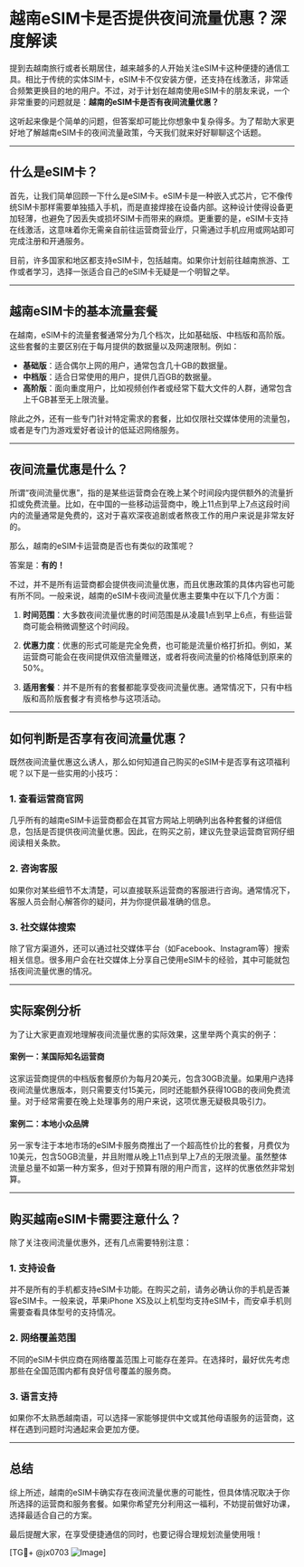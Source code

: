 # 越南eSIM卡是否提供夜间流量优惠？深度解读

提到去越南旅行或者长期居住，越来越多的人开始关注eSIM卡这种便捷的通信工具。相比于传统的实体SIM卡，eSIM卡不仅安装方便，还支持在线激活，非常适合频繁更换目的地的用户。不过，对于计划在越南使用eSIM卡的朋友来说，一个非常重要的问题就是：**越南的eSIM卡是否有夜间流量优惠？**

这听起来像是个简单的问题，但答案却可能比你想象中复杂得多。为了帮助大家更好地了解越南eSIM卡的夜间流量政策，今天我们就来好好聊聊这个话题。

---

## 什么是eSIM卡？

首先，让我们简单回顾一下什么是eSIM卡。eSIM卡是一种嵌入式芯片，它不像传统SIM卡那样需要单独插入手机，而是直接焊接在设备内部。这种设计使得设备更加轻薄，也避免了因丢失或损坏SIM卡而带来的麻烦。更重要的是，eSIM卡支持在线激活，这意味着你无需亲自前往运营商营业厅，只需通过手机应用或网站即可完成注册和开通服务。

目前，许多国家和地区都支持eSIM卡，包括越南。如果你计划前往越南旅游、工作或者学习，选择一张适合自己的eSIM卡无疑是一个明智之举。

---

## 越南eSIM卡的基本流量套餐

在越南，eSIM卡的流量套餐通常分为几个档次，比如基础版、中档版和高阶版。这些套餐的主要区别在于每月提供的数据量以及网速限制。例如：

- **基础版**：适合偶尔上网的用户，通常包含几十GB的数据量。
- **中档版**：适合日常使用的用户，提供几百GB的数据量。
- **高阶版**：面向重度用户，比如视频创作者或经常下载大文件的人群，通常包含上千GB甚至无上限流量。

除此之外，还有一些专门针对特定需求的套餐，比如仅限社交媒体使用的流量包，或者是专门为游戏爱好者设计的低延迟网络服务。

---

## 夜间流量优惠是什么？

所谓“夜间流量优惠”，指的是某些运营商会在晚上某个时间段内提供额外的流量折扣或免费流量。比如，在中国的一些移动运营商中，晚上11点到早上7点这段时间内的流量通常是免费的，这对于喜欢深夜追剧或者熬夜工作的用户来说是非常友好的。

那么，越南的eSIM卡运营商是否也有类似的政策呢？

答案是：**有的！**

不过，并不是所有运营商都会提供夜间流量优惠，而且优惠政策的具体内容也可能有所不同。一般来说，越南的eSIM卡夜间流量优惠主要集中在以下几个方面：

1. **时间范围**：大多数夜间流量优惠的时间范围是从凌晨1点到早上6点，有些运营商可能会稍微调整这个时间段。
   
2. **优惠力度**：优惠的形式可能是完全免费，也可能是流量价格打折扣。例如，某运营商可能会在夜间提供双倍流量赠送，或者将夜间流量的价格降低到原来的50%。

3. **适用套餐**：并不是所有的套餐都能享受夜间流量优惠。通常情况下，只有中档版和高阶版套餐才有资格参与这项活动。

---

## 如何判断是否享有夜间流量优惠？

既然夜间流量优惠这么诱人，那么如何知道自己购买的eSIM卡是否享有这项福利呢？以下是一些实用的小技巧：

### 1. 查看运营商官网
几乎所有的越南eSIM卡运营商都会在其官方网站上明确列出各种套餐的详细信息，包括是否提供夜间流量优惠。因此，在购买之前，建议先登录运营商官网仔细阅读相关条款。

### 2. 咨询客服
如果你对某些细节不太清楚，可以直接联系运营商的客服进行咨询。通常情况下，客服人员会耐心解答你的疑问，并为你提供最准确的信息。

### 3. 社交媒体搜索
除了官方渠道外，还可以通过社交媒体平台（如Facebook、Instagram等）搜索相关信息。很多用户会在社交媒体上分享自己使用eSIM卡的经验，其中可能就包括夜间流量优惠的情况。

---

## 实际案例分析

为了让大家更直观地理解夜间流量优惠的实际效果，这里举两个真实的例子：

#### 案例一：某国际知名运营商
这家运营商提供的中档版套餐原价为每月20美元，包含30GB流量。如果用户选择夜间流量优惠版本，则只需要支付15美元，同时还能额外获得10GB的夜间免费流量。对于经常需要在晚上处理事务的用户来说，这项优惠无疑极具吸引力。

#### 案例二：本地小众品牌
另一家专注于本地市场的eSIM卡服务商推出了一个超高性价比的套餐，月费仅为10美元，包含50GB流量，并且附赠从晚上11点到早上7点的无限流量。虽然整体流量总量不如第一种方案多，但对于预算有限的用户而言，这样的优惠依然非常划算。

---

## 购买越南eSIM卡需要注意什么？

除了关注夜间流量优惠外，还有几点需要特别注意：

### 1. 支持设备
并不是所有的手机都支持eSIM卡功能。在购买之前，请务必确认你的手机是否兼容eSIM卡。一般来说，苹果iPhone XS及以上机型均支持eSIM卡，而安卓手机则需要查看具体型号的支持情况。

### 2. 网络覆盖范围
不同的eSIM卡供应商在网络覆盖范围上可能存在差异。在选择时，最好优先考虑那些在全国范围内都有良好信号覆盖的服务商。

### 3. 语言支持
如果你不太熟悉越南语，可以选择一家能够提供中文或其他母语服务的运营商，这样在遇到问题时沟通起来会更加方便。

---

## 总结

综上所述，越南的eSIM卡确实存在夜间流量优惠的可能性，但具体情况取决于你所选择的运营商和服务套餐。如果你希望充分利用这一福利，不妨提前做好功课，选择最适合自己的方案。

最后提醒大家，在享受便捷通信的同时，也要记得合理规划流量使用哦！

[TG💪+ @jx0703 ![Image](https://github.com/user-attachments/assets/dbca1d08-cadb-493c-b0ec-ad6f7a83f270)]
